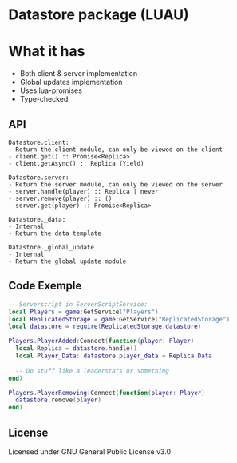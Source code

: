 # Datastore package (LUAU)
# What it has

- Both client & server implementation
- Global updates implementation
- Uses lua-promises
- Type-checked

## API
```
Datastore.client:
- Return the client module, can only be viewed on the client
- client.get() :: Promise<Replica>
- client.getAsync() :: Replica (Yield)

Datastore.server:
- Return the server module, can only be viewed on the server
- server.handle(player) :: Replica | never
- server.remove(player) :: ()
- server.get(player) :: Promise<Replica>

Datastore._data:
- Internal
- Return the data template

Datastore._global_update
- Internal
- Return the global update module
```

## Code Exemple
```Lua
-- Serverscript in ServerScriptService:
local Players = game:GetService("Players")
local ReplicatedStorage = game:GetService("ReplicatedStorage")
local datastore = require(ReplicatedStorage.datastore)

Players.PlayerAdded:Connect(function(player: Player)
  local Replica = datastore.handle()
  local Player_Data: datastore.player_data = Replica.Data
  
  -- Do stuff like a leaderstats or something
end)

Players.PlayerRemoving:Connect(function(player: Player)
  datastore.remove(player)
end)
```

## License

Licensed under GNU General Public License v3.0
